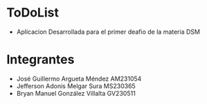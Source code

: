 # ToDoList
- Aplicacion Desarrollada para el primer deafio de la materia DSM
# Integrantes
- José Guillermo Argueta Méndez AM231054
- Jefferson Adonis Melgar Sura MS230365
- Bryan Manuel González Villalta GV230511
